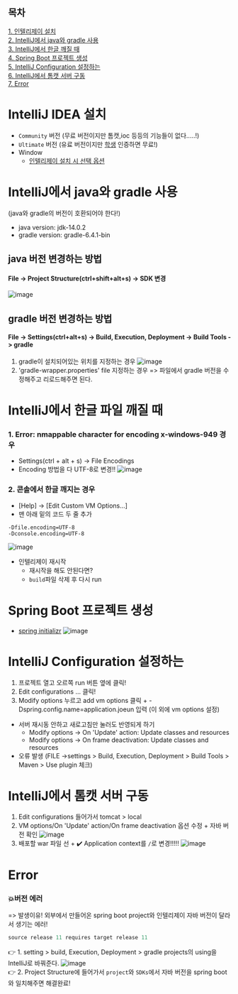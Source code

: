 ## 목차
[1. 인텔리제이 설치](#IntelliJ-IDEA-설치)  
[2. IntelliJ에서 java와 gradle 사용](#IntelliJ에서-java와-gradle-사용)  
[3. IntelliJ에서 한글 깨질 때](#IntelliJ에서-한글-파일-깨질-때)  
[4. Spring Boot 프로젝트 생성](#Spring-Boot-프로젝트-생성)  
[5. IntelliJ Configuration 설정하는](#IntelliJ-Configuration-설정하는)   
[6. IntelliJ에서 톰캣 서버 구동](#IntelliJ에서-톰캣-서버-구동)   
[7. Error](#Error)

# IntelliJ IDEA 설치
- `Community` 버전 (무료 버전이지만 톰캣,ioc 등등의 기능들이 없다.....!)
- `Ultimate` 버전 (유료 버전이지만 [학생](https://goddaehee.tistory.com/215) 인증하면 무료!)
- Window
  - [인텔리제이 설치 시 선택 옵션](https://goddaehee.tistory.com/195)

# IntelliJ에서 java와 gradle 사용
(java와 gradle의 버전이 호환되어야 한다!)
- java version: jdk-14.0.2
- gradle version: gradle-6.4.1-bin

## java 버전 변경하는 방법
#### File -> Project Structure(ctrl+shift+alt+s) -> SDK 변경
![image](https://user-images.githubusercontent.com/78733700/175238650-41f0a983-8533-418b-88b1-a2d263f1be25.png)
## gradle 버전 변경하는 방법
#### File -> Settings(ctrl+alt+s) -> Build, Execution, Deployment -> Build Tools -> gradle 
1. gradle이 설치되어있는 위치를 지정하는 경우 
![image](https://user-images.githubusercontent.com/78733700/175237259-98966c46-90a3-4661-82f8-bedc434a0d61.png)
2. 'gradle-wrapper.properties' file 지정하는 경우 => 파일에서 gradle 버전을 수정해주고 리로드해주면 된다.


# IntelliJ에서 한글 파일 깨질 때
### 1. Error: nmappable character for encoding x-windows-949 경우
  - Settings(ctrl + alt + s) -> File Encodings
  - Encoding 방법을 다 UTF-8로 변경!!
![image](https://user-images.githubusercontent.com/78733700/177230088-399477de-ce2c-404a-bca8-aba94f82b9a8.png)

### 2. 콘솔에서 한글 깨지는 경우
  - [Help] -> [Edit Custom VM Options...]
  - 맨 아래 밑의 코드 두 줄 추가
  ```
  -Dfile.encoding=UTF-8
  -Dconsole.encoding=UTF-8
  ```
  ![image](https://user-images.githubusercontent.com/78733700/177230253-f82f4e44-ec85-4932-b3c8-8beeb9883a91.png)

  - 인텔리제이 재시작
    + 재시작을 해도 안된다면?
    + `build`파일 삭제 후 다시 run
<!-- 참고링크: https://beemiel.tistory.com/4 -->

# Spring Boot 프로젝트 생성
- [spring initializr](https://start.spring.io/)
![image](https://user-images.githubusercontent.com/78733700/182294531-3addbc3e-7a17-4ecb-b9fe-2c37dd50d43b.png)

# IntelliJ Configuration 설정하는 
1. 프로젝트 열고 오르쪽 run 버튼 옆에 클릭!
2. Edit configurations ... 클릭! 
3. Modify options 누르고 add vm options 클릭 + -Dspring.config.name=application.joeun 입력 (이 외에 vm options 설정)
- 서버 재시동 안하고 새로고침만 눌러도 반영되게 하기
   - Modify options -> On 'Update' action: Update classes and resources
   - Modify options -> On frame deactivation: Update classes and resources
- 오류 발생
(FILE ->settings > Build, Execution, Deployment > Build Tools > Maven > Use plugin 체크)

# IntelliJ에서 톰캣 서버 구동
1. Edit configurations 들어가서 tomcat > local 
2. VM options/On 'Update' action/On frame deactivation 옵션 수정 + 자바 버전 확인
![image](https://user-images.githubusercontent.com/78733700/185547284-87057d7d-5747-4b7e-8323-c39889c877bb.png)
3. 배포할 war 파일 선 + :heavy_check_mark: Application context를 `/`로 변경!!!!!
![image](https://user-images.githubusercontent.com/78733700/185547233-d47e19a0-a2f8-44a7-867f-055153d22e45.png)

# Error
### :boom:버전 에러
=> 발생이유! 외부에서 만들어온 spring boot project와 인텔리제이 자바 버전이 달라서 생기는 에러!  
```java
source release 11 requires target release 11
```
:point_right: 1. setting > build, Execution, Deployment > gradle projects의 using을 IntelliJ로 바꿔준다.
![image](https://user-images.githubusercontent.com/78733700/182502883-c7ad0fac-3dec-4563-bf5f-a5a1a563aec3.png)  
:point_right: 2. Project Structure에 들어가서 `project`와 `SDKs`에서 자바 버전을 spring boot와 일치해주면 해결완료!
<!-- 참고: https://oh-sh-2134.tistory.com/23  -->
